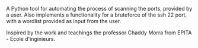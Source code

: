A Python tool for automating the process of scanning the ports, provided by a user. Also implements a functionality for a bruteforce of the ssh 22 port, with a wordlist provided as input from the user.

Inspired by the work and teachings the professor Chaddy Morra from EPITA - Ecole d'inginieurs.
